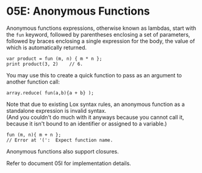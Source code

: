 # 05E: Anonymous Functions

Anonymous functions expressions, otherwise known as lambdas, start with the `fun` keyword, followed by parentheses enclosing a set of parameters, followed by braces enclosing a single expression for the body, the value of which is automatically returned.

```
var product = fun (m, n) { m * n };
print product(3, 2)    // 6.
```

You may use this to create a quick function to pass as an argument to another function call:

```
array.reduce( fun(a,b){a + b} );
```

Note that due to existing Lox syntax rules, an anonymous function as a standalone expression is invalid syntax.  
(And you couldn't do much with it anyways because you cannot call it, because it isn't bound to an identifier or assigned to a variable.)

```
fun (m, n){ m + n };
// Error at '(':  Expect function name.
```

Anonymous functions also support closures.

Refer to document 05I for implementation details.
